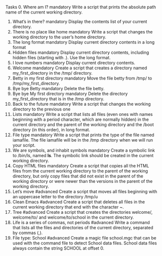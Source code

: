 Tasks
0. Where am I?
mandatory
Write a script that prints the absolute path name of the current working directory.
1. What’s in there?
mandatory
Display the contents list of your current directory.
2. There is no place like home
mandatory
Write a script that changes the working directory to the user’s home directory.
3. The long format
mandatory
Display current directory contents in a long format
4. Hidden files
mandatory
Display current directory contents, including hidden files (starting with .). Use the long format.
5. I love numbers
mandatory
Display current directory contents.
6. Welcome
mandatory
Create a script that creates a directory named my_first_directory in the /tmp/ directory.
7. Betty in my first directory
mandatory
Move the file betty from /tmp/ to /tmp/my_first_directory.
8. Bye bye Betty
mandatory
Delete the file betty.
9. Bye bye My first directory
mandatory
Delete the directory my_first_directory that is in the /tmp directory.
10. Back to the future
mandatory
Write a script that changes the working directory to the previous one
11. Lists
mandatory
Write a script that lists all files (even ones with names beginning with a period character, which are normally hidden) in the current directory and the parent of the working directory and the /boot directory (in this order), in long format.
12. File type
mandatory
Write a script that prints the type of the file named iamafile. The file iamafile will be in the /tmp directory when we will run your script.
13. We are symbols, and inhabit symbols
mandatory
Create a symbolic link to /bin/ls, named __ls__. The symbolic link should be created in the current working directory.
14. Copy HTML files
mandatory
Create a script that copies all the HTML files from the current working directory to the parent of the working directory, but only copy files that did not exist in the parent of the working directory or were newer than the versions in the parent of the working directory.
15. Let’s move
#advanced
Create a script that moves all files beginning with an uppercase letter to the directory /tmp/u
16. Clean Emacs
#advanced
Create a script that deletes all files in the current working directory that end with the character ~.
17. Tree
#advanced
Create a script that creates the directories welcome/, welcome/to/ and welcome/to/school in the current directory.
18. Life is a series of commas, not periods
#advanced
Write a command that lists all the files and directories of the current directory, separated by commas (,).
19. File type: School
#advanced
Create a magic file school.mgc that can be used with the command file to detect School data files. School data files always contain the string SCHOOL at offset 0.
